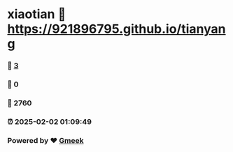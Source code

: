 # xiaotian :link: https://921896795.github.io/tianyang 
### :page_facing_up: [3](https://921896795.github.io/tianyang/tag.html) 
### :speech_balloon: 0 
### :hibiscus: 2760 
### :alarm_clock: 2025-02-02 01:09:49 
### Powered by :heart: [Gmeek](https://github.com/Meekdai/Gmeek)
